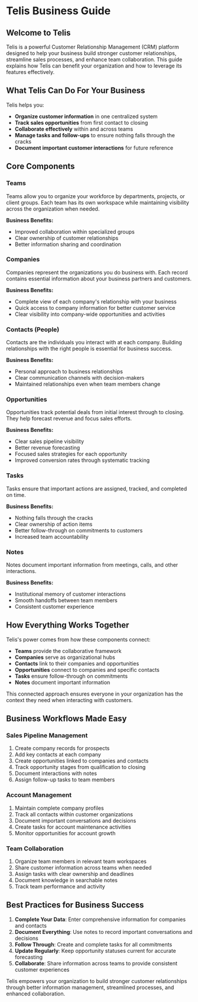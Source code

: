 # Telis Business Guide

## Welcome to Telis

Telis is a powerful Customer Relationship Management (CRM) platform designed to help your business build stronger customer relationships, streamline sales processes, and enhance team collaboration. This guide explains how Telis can benefit your organization and how to leverage its features effectively.

## What Telis Can Do For Your Business

Telis helps you:
- **Organize customer information** in one centralized system
- **Track sales opportunities** from first contact to closing
- **Collaborate effectively** within and across teams
- **Manage tasks and follow-ups** to ensure nothing falls through the cracks
- **Document important customer interactions** for future reference

## Core Components

### Teams

Teams allow you to organize your workforce by departments, projects, or client groups. Each team has its own workspace while maintaining visibility across the organization when needed.

**Business Benefits:**
- Improved collaboration within specialized groups
- Clear ownership of customer relationships
- Better information sharing and coordination

### Companies

Companies represent the organizations you do business with. Each record contains essential information about your business partners and customers.

**Business Benefits:**
- Complete view of each company's relationship with your business
- Quick access to company information for better customer service
- Clear visibility into company-wide opportunities and activities

### Contacts (People)

Contacts are the individuals you interact with at each company. Building relationships with the right people is essential for business success.

**Business Benefits:**
- Personal approach to business relationships
- Clear communication channels with decision-makers
- Maintained relationships even when team members change

### Opportunities

Opportunities track potential deals from initial interest through to closing. They help forecast revenue and focus sales efforts.

**Business Benefits:**
- Clear sales pipeline visibility
- Better revenue forecasting
- Focused sales strategies for each opportunity
- Improved conversion rates through systematic tracking

### Tasks

Tasks ensure that important actions are assigned, tracked, and completed on time.

**Business Benefits:**
- Nothing falls through the cracks
- Clear ownership of action items
- Better follow-through on commitments to customers
- Increased team accountability

### Notes

Notes document important information from meetings, calls, and other interactions.

**Business Benefits:**
- Institutional memory of customer interactions
- Smooth handoffs between team members
- Consistent customer experience

## How Everything Works Together

Telis's power comes from how these components connect:

- **Teams** provide the collaborative framework
- **Companies** serve as organizational hubs
- **Contacts** link to their companies and opportunities
- **Opportunities** connect to companies and specific contacts
- **Tasks** ensure follow-through on commitments
- **Notes** document important information

This connected approach ensures everyone in your organization has the context they need when interacting with customers.

## Business Workflows Made Easy

### Sales Pipeline Management

1. Create company records for prospects
2. Add key contacts at each company
3. Create opportunities linked to companies and contacts
4. Track opportunity stages from qualification to closing
5. Document interactions with notes
6. Assign follow-up tasks to team members

### Account Management

1. Maintain complete company profiles
2. Track all contacts within customer organizations
3. Document important conversations and decisions
4. Create tasks for account maintenance activities
5. Monitor opportunities for account growth

### Team Collaboration

1. Organize team members in relevant team workspaces
2. Share customer information across teams when needed
3. Assign tasks with clear ownership and deadlines
4. Document knowledge in searchable notes
5. Track team performance and activity

## Best Practices for Business Success

1. **Complete Your Data**: Enter comprehensive information for companies and contacts
2. **Document Everything**: Use notes to record important conversations and decisions
3. **Follow Through**: Create and complete tasks for all commitments
4. **Update Regularly**: Keep opportunity statuses current for accurate forecasting
5. **Collaborate**: Share information across teams to provide consistent customer experiences

Telis empowers your organization to build stronger customer relationships through better information management, streamlined processes, and enhanced collaboration. 